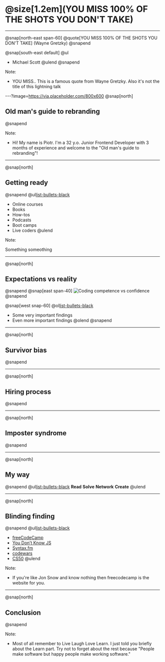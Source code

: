 # @size[1.2em](YOU MISS 100% OF THE SHOTS YOU DON'T TAKE)
---
@snap[north-east span-60] 
@quote[YOU MISS 100% OF THE SHOTS YOU DON'T TAKE] (Wayne Gretzky) 
@snapend

@snap[south-east default]
@ul[](false)
- Michael Scott
@ulend
@snapend

Note:

- YOU MISS.. This is a famous quote from Wayne Gretzky. Also it's not the title of this lightning talk

---?image=https://via.placeholder.com/800x600
@snap[north]
## Old man's guide to rebranding
@snapend

Note:

- Hi! My name is Piotr. I'm a 32 y.o. Junior Frontend Developer with 3 months of experience and welcome to the "Old man's guide to rebranding"!

---

@snap[north]
## Getting ready
@snapend
@ul[list-bullets-black](false)
- Online courses
- Books
- How-tos
- Podcasts
- Boot camps
- Live coders
@ulend

Note:

Something someothing

---
@snap[north]
## Expectations vs reality
@snapend
@snap[east span-40]
![Coding competence vs confidence](https://thepracticaldev.s3.amazonaws.com/i/f0x564ltwkqvoftwaign.png)
@snapend

@snap[west snap-60]
@ol[list-bullets-black](false)
- Some very important findings
- Even more important findings
@olend
@snapend

---

@snap[north]
## Survivor bias
@snapend

---

@snap[north]
## Hiring process
@snapend

---

@snap[north]
## Imposter syndrome
@snapend

---

@snap[north]
## My way
@snapend
@ul[list-bullets-black](false)
**Read**
**Solve**
**Network**
**Create**
@ulend

---

@snap[north]
## Blinding finding
@snapend
@ul[list-bullets-black](false)
- [freeCodeCamp](https://www.freecodecamp.org/)
- [You Don’t Know JS](https://github.com/getify/You-Dont-Know-JS)
- [Syntax.fm](https://syntax.fm/)
- [codewars](https://www.codewars.com)
- [CS50](https://www.edx.org/course/cs50s-introduction-computer-science-harvardx-cs50x)
@ulend

Note: 

- If you're like Jon Snow and know nothing then freecodecamp is the website for you.

---

@snap[north]
## Conclusion
@snapend

Note:

- Most of all remember to Live Laugh Love Learn. I just told you briefly about the Learn part. Try not to forget about the rest because "People make software but happy people make working software."

